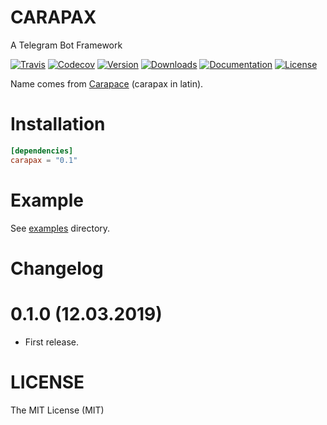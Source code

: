 # CARAPAX

A Telegram Bot Framework

[![Travis](https://img.shields.io/travis/tg-rs/carapax.svg?style=flat-square)](https://travis-ci.org/tg-rs/carapax)
[![Codecov](https://img.shields.io/codecov/c/github/tg-rs/carapax.svg?style=flat-square)](https://codecov.io/gh/tg-rs/carapax)
[![Version](https://img.shields.io/crates/v/carapax.svg?style=flat-square)](https://crates.io/crates/carapax)
[![Downloads](https://img.shields.io/crates/d/carapax.svg?style=flat-square)](https://crates.io/crates/carapax)
[![Documentation](https://img.shields.io/badge/docs-API-brightgreen.svg?style=flat-square)](https://docs.rs/carapax/)
[![License](https://img.shields.io/crates/l/carapax.svg?style=flat-square)](./LICENSE)

Name comes from [Carapace](https://en.wikipedia.org/wiki/Carapace) (carapax in latin).

# Installation

```toml
[dependencies]
carapax = "0.1"
```

# Example

See [examples](https://github.com/tg-rs/carapax/tree/0.1.0/examples) directory.

# Changelog

# 0.1.0 (12.03.2019)

- First release.

# LICENSE

The MIT License (MIT)
